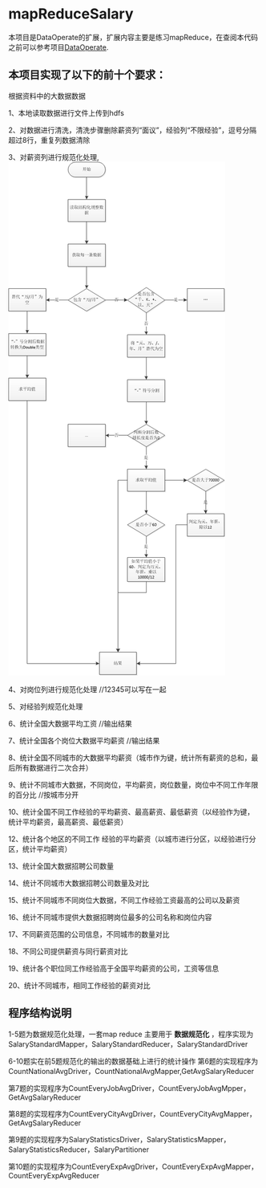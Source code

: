 # mapReduceSalary
本项目是DataOperate的扩展，扩展内容主要是练习mapReduce，在查阅本代码之前可以参考项目[DataOperate](https://github.com/hautxuhaihu/DataOperate).  

## 本项目实现了以下的前十个要求：  
根据资料中的大数据数据  

1、本地读取数据进行文件上传到hdfs

2、对数据进行清洗，清洗步骤删除薪资列“面议”，经验列“不限经验”，逗号分隔超过8行，重复列数据清除

3、对薪资列进行规范化处理,![薪资规范化参考图](薪资规范化算法设计参考.png) 

4、对岗位列进行规范化处理	//12345可以写在一起

5、对经验列规范化处理

6、统计全国大数据平均工资	//输出结果

7、统计全国各个岗位大数据平均薪资	//输出结果

8、统计全国不同城市的大数据平均薪资（城市作为键，统计所有薪资的总和，最后所有数据进行二次合并）

9、统计不同城市大数据，不同岗位，平均薪资，岗位数量，岗位中不同工作年限的百分比 //按城市分开

10、统计全国不同工作经验的平均薪资、最高薪资、最低薪资（以经验作为键，统计平均薪资，最高薪资、最低薪资）

12、统计各个地区的不同工作 经验的平均薪资（以城市进行分区，以经验进行分区，统计平均薪资）

13、统计全国大数据招聘公司数量

14、统计不同城市大数据招聘公司数量及对比

15、统计不同城市不同岗位大数据，不同工作经验工资最高的公司以及薪资

16、统计不同城市提供大数据招聘岗位最多的公司名称和岗位内容

17、不同薪资范围的公司信息，不同城市的数量对比

18、不同公司提供薪资与同行薪资对比

19、统计各个职位同工作经验高于全国平均薪资的公司，工资等信息

20、统计不同城市，相同工作经验的薪资对比

## 程序结构说明  
1-5题为数据规范化处理，一套map reduce 主要用于 **数据规范化** ，程序实现为SalaryStandardMapper，SalaryStandardReducer，SalaryStandardDriver

6-10题实在前5题规范化的输出的数据基础上进行的统计操作
第6题的实现程序为CountNationalAvgDriver，CountNationalAvgMapper,GetAvgSalaryReducer

第7题的实现程序为CountEveryJobAvgDriver，CountEveryJobAvgMpper，GetAvgSalaryReducer

第8题的实现程序为CountEveryCityAvgDriver，CountEveryCityAvgMapper，GetAvgSalaryReducer

第9题的实现程序为SalaryStatisticsDriver，SalaryStatisticsMapper，SalaryStatisticsReducer，SalaryPartitioner

第10题的实现程序为CountEveryExpAvgDriver，CountEveryExpAvgMapper，CountEveryExpAvgReducer


